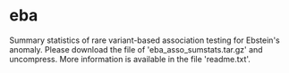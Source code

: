# eba
Summary statistics of rare variant-based association testing for Ebstein's anomaly. Please download the file of 'eba_asso_sumstats.tar.gz' and uncompress. More information is available in the file 'readme.txt'.
